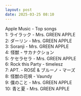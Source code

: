 ```yaml
---
layout: post
date: 2025-03-25 08:10
---
```


Apple Music - Top songs<br />
1: ライラック - Mrs. GREEN APPLE<br />
2: ダーリン - Mrs. GREEN APPLE<br />
3: Soranji - Mrs. GREEN APPLE<br />
4: 怪獣 - サカナクション<br />
5: ケセラセラ - Mrs. GREEN APPLE<br />
6: Rock this Party - timelesz<br />
7: APT. - ROSÉ & ブルーノ・マーズ<br />
8: 怪獣の花唄 - Vaundy<br />
9: 僕のこと - Mrs. GREEN APPLE<br />
10: 青と夏 - Mrs. GREEN APPLE<br />
